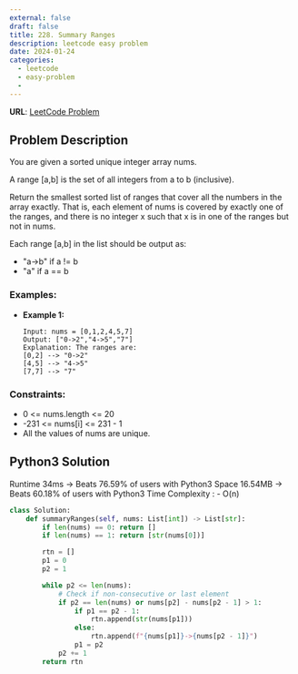 ```yaml
---
external: false
draft: false
title: 228. Summary Ranges
description: leetcode easy problem
date: 2024-01-24
categories:
  - leetcode
  - easy-problem
  -
---
```


**URL**: [LeetCode Problem](https://leetcode.com/problems/summary-ranges/description/?envType=study-plan-v2&envId=top-interview-150)

## Problem Description

You are given a sorted unique integer array nums.

A range [a,b] is the set of all integers from a to b (inclusive).

Return the smallest sorted list of ranges that cover all the numbers in the array exactly. That is, each element of nums is covered by exactly one of the ranges, and there is no integer x such that x is in one of the ranges but not in nums.

Each range [a,b] in the list should be output as:

- "a->b" if a != b
- "a" if a == b

### Examples:

- **Example 1:**

  ```plaintext
  Input: nums = [0,1,2,4,5,7]
  Output: ["0->2","4->5","7"]
  Explanation: The ranges are:
  [0,2] --> "0->2"
  [4,5] --> "4->5"
  [7,7] --> "7"

  ```

### Constraints:

- 0 <= nums.length <= 20
- -231 <= nums[i] <= 231 - 1
- All the values of nums are unique.

## Python3 Solution

Runtime 34ms → Beats 76.59% of users with Python3
Space 16.54MB → Beats 60.18% of users with Python3
Time Complexity : - O(n)

```python
class Solution:
    def summaryRanges(self, nums: List[int]) -> List[str]:
        if len(nums) == 0: return []
        if len(nums) == 1: return [str(nums[0])]

        rtn = []
        p1 = 0
        p2 = 1

        while p2 <= len(nums):
            # Check if non-consecutive or last element
            if p2 == len(nums) or nums[p2] - nums[p2 - 1] > 1:
                if p1 == p2 - 1:
                    rtn.append(str(nums[p1]))
                else:
                    rtn.append(f"{nums[p1]}->{nums[p2 - 1]}")
                p1 = p2
            p2 += 1
        return rtn

```
